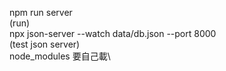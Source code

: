npm run server\
(run)\
npx json-server --watch data/db.json --port 8000\
(test json server)\
node_modules 要自己載\
